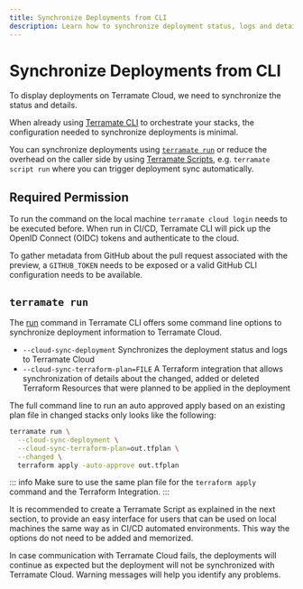 ```yaml
---
title: Synchronize Deployments from CLI
description: Learn how to synchronize deployment status, logs and details with Terramate CLI to Terramate Cloud.
---
```


# Synchronize Deployments from CLI

To display deployments on Terramate Cloud, we need to synchronize the status and details.

When already using [Terramate CLI](../../introduction.md) to orchestrate your stacks, the configuration needed to synchronize deployments is minimal.

You can synchronize deployments using [`terramate run`](../../cli/cmdline/run.md) or reduce the overhead on the caller
side by using [Terramate Scripts](../../cli/orchestration/scripts.md), e.g. `terramate script run` where you can trigger
deployment sync automatically.

## Required Permission

To run the command on the local machine `terramate cloud login` needs to be executed before.
When run in CI/CD, Terramate CLI will pick up the OpenID Connect (OIDC) tokens and authenticate to the cloud.

To gather metadata from GitHub about the pull request associated with the preview, a `GITHUB_TOKEN` needs to be exposed or a valid GitHub CLI configuration needs to be available.

## `terramate run`

The [run](../../cli/cmdline/run.md) command in Terramate CLI offers some command line options to synchronize deployment
information to Terramate Cloud.

- `--cloud-sync-deployment` Synchronizes the deployment status and logs to Terramate Cloud
- `--cloud-sync-terraform-plan=FILE` A Terraform integration that allows synchronization of details about the changed, added or deleted Terraform Resources that were planned to be applied in the deployment

The full command line to run an auto approved apply based on an existing plan file in changed stacks only looks like the following:

```bash
terramate run \
  --cloud-sync-deployment \
  --cloud-sync-terraform-plan=out.tfplan \
  --changed \
  terraform apply -auto-approve out.tfplan
```

::: info
Make sure to use the same plan file for the `terraform apply` command and the Terraform Integration.
:::

It is recommended to create a Terramate Script as explained in the next section, to provide an easy interface for users
that can be used on local machines the same way as in CI/CD automated environments. This way the options do not need to
be added and memorized.

In case communication with Terramate Cloud fails, the deployments will continue as expected but the deployment will not
be synchronized with Terramate Cloud. Warning messages will help you identify any problems.
